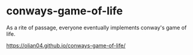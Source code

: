 # conways-game-of-life

As a rite of passage, everyone eventually implements conway's game of life.

<https://olian04.github.io/conways-game-of-life/>
